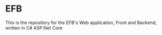 # EFB
This is the repository for the EFB's Web application, Front and Backend, written in C# ASP.Net Core
